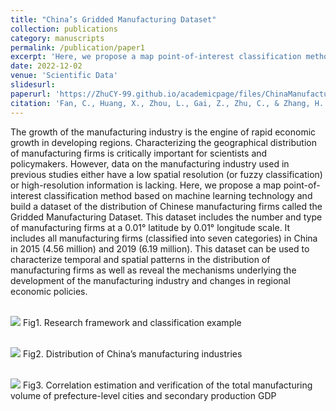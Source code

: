 ```yaml
---
title: "China’s Gridded Manufacturing Dataset"
collection: publications
category: manuscripts
permalink: /publication/paper1
excerpt: 'Here, we propose a map point-of-interest classification method based on machine learning technology and build a dataset of the distribution of Chinese manufacturing firms called the Gridded Manufacturing Dataset. This dataset includes the number and type of manufacturing firms at a 0.01° latitude by 0.01° longitude scale. It includes all manufacturing firms (classified into seven categories) in China in 2015 (4.56 million) and 2019 (6.19 million). This dataset can be used to characterize temporal and spatial patterns in the distribution of manufacturing firms as well as reveal the mechanisms underlying the development of the manufacturing industry and changes in regional economic policies.'
date: 2022-12-02
venue: 'Scientific Data'
slidesurl: 
paperurl: 'https://ZhuCY-99.github.io/academicpage/files/ChinaManufacturingGrid_SDATA.pdf'
citation: 'Fan, C., Huang, X., Zhou, L., Gai, Z., Zhu, C., & Zhang, H. (2022). China’s Gridded Manufacturing Dataset. Scientific Data, 9(1), 742.'
---
```



The growth of the manufacturing industry is the engine of rapid economic growth in developing regions. Characterizing the geographical distribution of manufacturing firms is critically important for scientists and policymakers. However, data on the manufacturing industry used in previous studies either have a low spatial resolution (or fuzzy classification) or high-resolution information is lacking. Here, we propose a map point-of-interest classification method based on machine learning technology and build a dataset of the distribution of Chinese manufacturing firms called the Gridded Manufacturing Dataset. This dataset includes the number and type of manufacturing firms at a 0.01° latitude by 0.01° longitude scale. It includes all manufacturing firms (classified into seven categories) in China in 2015 (4.56 million) and 2019 (6.19 million). This dataset can be used to characterize temporal and spatial patterns in the distribution of manufacturing firms as well as reveal the mechanisms underlying the development of the manufacturing industry and changes in regional economic policies.

<br/><img src='https://brainpower233.github.io/academicpage///images/paper1Fig1.jpg'>
Fig1. Research framework and classification example

<br/><img src='https://brainpower233.github.io/academicpage///images/paper1Fig2.jpg'>
Fig2. Distribution of China’s manufacturing industries

<br/><img src='https://brainpower233.github.io/academicpage///images/paper1Fig3.jpg'>
Fig3. Correlation estimation and verification of the total manufacturing volume of prefecture-level cities and secondary production GDP
